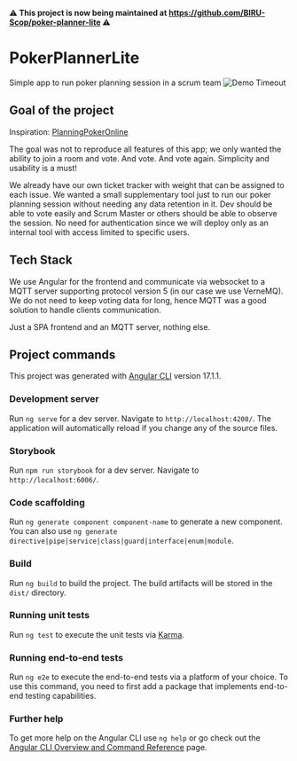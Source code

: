 **⚠️ This project is now being maintained at https://github.com/BIRU-Scop/poker-planner-lite ⚠️**

# PokerPlannerLite

Simple app to run poker planning session in a scrum team
![Demo Timeout](docs/demo.gif)

## Goal of the project

Inspiration: [PlanningPokerOnline](https://planningpokeronline.com/)

The goal was not to reproduce all features of this app;
we only wanted the ability to join a room and vote.
And vote. And vote again.
Simplicity and usability is a must!

We already have our own ticket tracker with weight that can be assigned to each issue.
We wanted a small supplementary tool just to run our poker planning session without needing any data retention in it.
Dev should be able to vote easily and Scrum Master or others should be able to observe the session.
No need for authentication since we will deploy only as an internal tool with access limited to specific users.

## Tech Stack

We use Angular for the frontend and communicate via websocket to a MQTT server supporting protocol version 5 (in our case we use VerneMQ).
We do not need to keep voting data for long, hence MQTT was a good solution to handle clients communication.

Just a SPA frontend and an MQTT server, nothing else.

## Project commands

This project was generated with [Angular CLI](https://github.com/angular/angular-cli) version 17.1.1.

### Development server

Run `ng serve` for a dev server. Navigate to `http://localhost:4200/`. The application will automatically reload if you change any of the source files.

### Storybook

Run `npm run storybook` for a dev server. Navigate to `http://localhost:6006/`.

### Code scaffolding

Run `ng generate component component-name` to generate a new component. You can also use `ng generate directive|pipe|service|class|guard|interface|enum|module`.

### Build

Run `ng build` to build the project. The build artifacts will be stored in the `dist/` directory.

### Running unit tests

Run `ng test` to execute the unit tests via [Karma](https://karma-runner.github.io).

### Running end-to-end tests

Run `ng e2e` to execute the end-to-end tests via a platform of your choice. To use this command, you need to first add a package that implements end-to-end testing capabilities.

### Further help

To get more help on the Angular CLI use `ng help` or go check out the [Angular CLI Overview and Command Reference](https://angular.io/cli) page.

